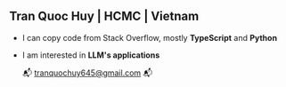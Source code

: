 ## Tran Quoc Huy | HCMC | Vietnam 
- I can copy code from Stack Overflow, mostly **TypeScript** and **Python**
- I am interested in **LLM's applications**

  📬 tranquochuy645@gmail.com 📬
